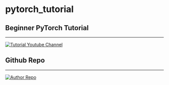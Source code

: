# pytorch_tutorial

## Beginner PyTorch Tutorial

---

[![Tutorial Youtube Channel](https://i.ytimg.com/vi/EMXfZB8FVUA/maxresdefault.jpg)](https://www.youtube.com/watch?v=EMXfZB8FVUA&list=PLqnslRFeH2UrcDBWF5mfPGpqQDSta6VK4)

## Github Repo

---

[![Author Repo](https://www.malwarebytes.com/blog/news/2023/03/easset_upload_file13810_262604_e.png)](https://github.com/patrickloeber/pytorchTutorial/tree/master)

